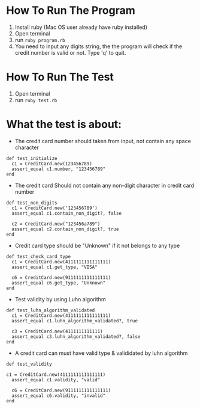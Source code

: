 How To Run The Program
========
1. Install ruby (Mac OS user already have ruby installed)
2. Open terminal
3. run `ruby program.rb`
4. You need to input any digits string, the the program will check if the credit number is valid or not. Type 'q' to quit.

How To Run The Test
========

1. Open terminal
2. run `ruby test.rb`

What the test is about:
========
  - The credit card number should taken from input, not contain any space character
 
  ```
  def test_initialize
    c1 = CreditCard.new(123456789)
    assert_equal c1.number, "123456789"
  end
  ```

  - The credit card Should not contain any non-digit character in credit card number
  
  ```
  def test_non_digits
    c1 = CreditCard.new('123456789')
    assert_equal c1.contain_non_digit?, false

    c2 = CreditCard.new("123456a789")
    assert_equal c2.contain_non_digit?, true
  end
  ```

  
  - Credit card type should be "Unknown" if it not belongs to any type
  
  ```
  def test_check_card_type
    c1 = CreditCard.new(4111111111111111)
    assert_equal c1.get_type, "VISA"

    c6 = CreditCard.new(9111111111111111)
    assert_equal c6.get_type, "Unknown"
  end
  ```

  - Test validity by using Luhn algorithm
  
  ```
  def test_luhn_algorithm_validated
    c1 = CreditCard.new(4111111111111111)
    assert_equal c1.luhn_algorithm_validated?, true

    c3 = CreditCard.new(4111111111111)
    assert_equal c3.luhn_algorithm_validated?, false
  end
  ```

  - A credit card can must have valid type & valididated by luhn algorithm
  
  ```
  def test_validity
    
  c1 = CreditCard.new(4111111111111111)
    assert_equal c1.validity, "valid"

    c6 = CreditCard.new(9111111111111111)
    assert_equal c6.validity, "invalid"
  end
  ```
  
